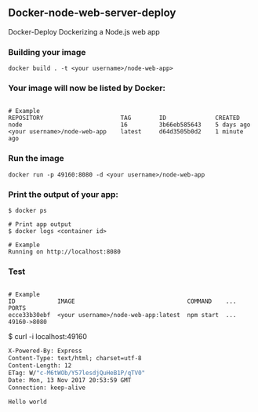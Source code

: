 ## Docker-node-web-server-deploy
Docker-Deploy
Dockerizing a Node.js web app
### Building your image
 ```docker build . -t <your username>/node-web-app> ```
### Your image will now be listed by Docker:

```$ docker images

# Example
REPOSITORY                      TAG        ID              CREATED
node                            16         3b66eb585643    5 days ago
<your username>/node-web-app    latest     d64d3505b0d2    1 minute ago
```
### Run the image

```docker run -p 49160:8080 -d <your username>/node-web-app```

### Print the output of your app:

```# Get container ID
$ docker ps

# Print app output
$ docker logs <container id>

# Example
Running on http://localhost:8080
```

### Test

```$ docker ps

# Example
ID            IMAGE                                COMMAND    ...   PORTS
ecce33b30ebf  <your username>/node-web-app:latest  npm start  ...   49160->8080
```
$ curl -i localhost:49160

```HTTP/1.1 200 OK
X-Powered-By: Express
Content-Type: text/html; charset=utf-8
Content-Length: 12
ETag: W/"c-M6tWOb/Y57lesdjQuHeB1P/qTV0"
Date: Mon, 13 Nov 2017 20:53:59 GMT
Connection: keep-alive

Hello world
```
